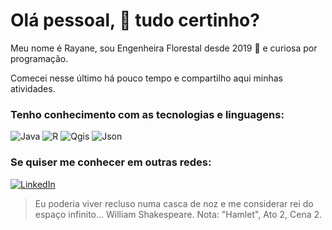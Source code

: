 # Olá pessoal, :wave: tudo certinho?

Meu nome é Rayane, sou Engenheira Florestal desde 2019 🌳 e curiosa por programação. 

Comecei nesse último há pouco tempo e compartilho aqui minhas atividades.

### Tenho conhecimento com as tecnologias e linguagens:

![Java](https://img.shields.io/badge/JavaScript-323330?style=for-the-badge&logo=javascript&logoColor=F7DF1E)
![R](https://img.shields.io/badge/R-276DC3?style=for-the-badge&logo=r&logoColor=white)
![Qgis](https://img.shields.io/badge/qgis-3.22_białowieża-93b023?&style=for-the-badge&logo=qgis&logoColor=white)
![Json](https://img.shields.io/badge/json-5E5C5C?style=for-the-badge&logo=json&logoColor=white)

### Se quiser me conhecer em outras redes:

[![LinkedIn](https://img.shields.io/badge/LinkedIn-0077B5?style=for-the-badge&logo=linkedin&logoColor=white)](https://www.linkedin.com/in/rayanems-gomes/)

> Eu poderia viver recluso numa casca de noz e me considerar rei do espaço infinito...
> William Shakespeare. Nota: "Hamlet", Ato 2, Cena 2.


